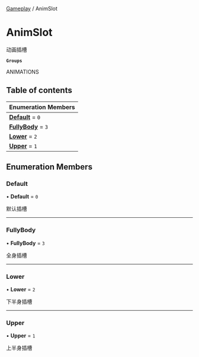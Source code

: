 [Gameplay](../modules/Gameplay.Gameplay.md) / AnimSlot

# AnimSlot <Badge type="tip" text="Enumeration" /> <Score text="AnimSlot" />

动画插槽

**`Groups`**

ANIMATIONS

## Table of contents

| Enumeration Members |
| :-----|
| **[Default](Gameplay.AnimSlot.md#default)** = ``0`` <br> |
| **[FullyBody](Gameplay.AnimSlot.md#fullybody)** = ``3`` <br> |
| **[Lower](Gameplay.AnimSlot.md#lower)** = ``2`` <br> |
| **[Upper](Gameplay.AnimSlot.md#upper)** = ``1`` <br> |

## Enumeration Members

### Default <Score text="Default" /> 

• **Default** = ``0``

默认插槽

___

### FullyBody <Score text="FullyBody" /> 

• **FullyBody** = ``3``

全身插槽

___

### Lower <Score text="Lower" /> 

• **Lower** = ``2``

下半身插槽

___

### Upper <Score text="Upper" /> 

• **Upper** = ``1``

上半身插槽
